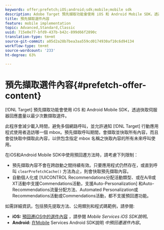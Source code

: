 ```yaml
---
keywords: offer;prefetch;iOS;android;sdk;mobile;mobile sdk
description: Adobe Target 預先擷取功能會使用 iOS 和 Android Mobile SDK，透過快取伺服器回應盡量以最少次數擷取選件。
title: 預先擷取選件內容
feature: mobile implementation
topic: Advanced,Standard,Classic
uuid: 715e0e77-bfd9-437b-b42c-899d66f2890c
translation-type: tm+mt
source-git-commit: a05d2a28b7bea3aa559cd0174930af10c6d94134
workflow-type: tm+mt
source-wordcount: '233'
ht-degree: 63%

---
```



# 預先擷取選件內容{#prefetch-offer-content}

[!DNL Target] 預先擷取功能會使用 iOS 和 Android Mobile SDK，透過快取伺服器回應盡量以最少次數擷取選件。

此程序會減少載入時間，避免多個網路呼叫，並允許通知 [!DNL Target] 行動應用程式使用者造訪哪一個 mbox。預先擷取呼叫期間，會擷取並快取所有內容，而且會從快取中擷取此內容，以供包含指定 mbox 名稱之快取內容的所有未來呼叫使用。

在iOS和Android Mobile SDK中使用預回遷方法時，請考慮下列限制：

* 預先擷取內容不會在跨啟動之間持續有效。只要應用程式仍然存在，或直到呼叫 `clearPrefetchCache()` 方法為止，則會快取預先擷取內容。
* 自動個人化或 [!UICONTROL Recommendations分配活動類型、或在A/B或XT活動中支援Commendations活動，支援Auto-Personalization] 和Auto-Recommendations流量分配方法、Automated Personalization或 [](/help/c-recommendations/recommendations-as-an-offer.md)Recommendations活動或Commendations活動，都不支援預回遷功能。

如需詳細資訊，包括預先提取方法、公用類別和程式碼範例，請參閱:

* **iOS:** [預回遷iOS中的選件內容](https://experienceleague.adobe.com/docs/mobile-services/ios/target-ios/c-mob-target-prefetch-ios.html) ，請參閱 *Mobile Services iOS SDK說明*。
* **Android:** [在Mobile](https://experienceleague.adobe.com/docs/mobile-services/android/target-android/c-mob-target-prefetch-android.html) Services Android SDK說明 *中預回遷選件內容*。
